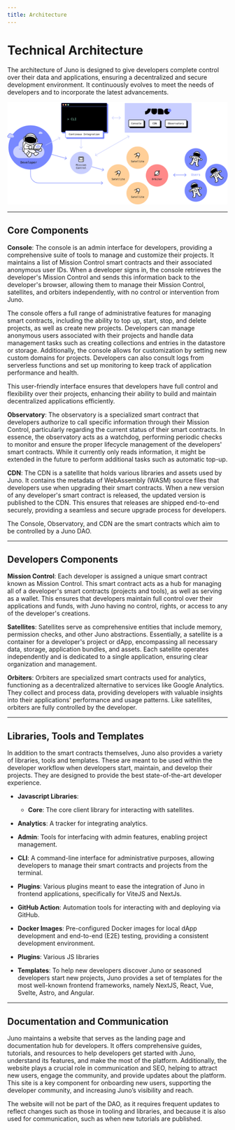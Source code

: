 ```yaml
---
title: Architecture
---
```


# Technical Architecture

The architecture of Juno is designed to give developers complete control over their data and applications, ensuring a decentralized and secure development environment. It continuously evolves to meet the needs of developers and to incorporate the latest advancements.

![A schema representing Juno architecture and control flow providing developer full control](../img/architecture.png)

---

## Core Components

**Console**: The console is an admin interface for developers, providing a comprehensive suite of tools to manage and customize their projects. It maintains a list of Mission Control smart contracts and their associated anonymous user IDs. When a developer signs in, the console retrieves the developer's Mission Control and sends this information back to the developer's browser, allowing them to manage their Mission Control, satellites, and orbiters independently, with no control or intervention from Juno.

The console offers a full range of administrative features for managing smart contracts, including the ability to top up, start, stop, and delete projects, as well as create new projects. Developers can manage anonymous users associated with their projects and handle data management tasks such as creating collections and entries in the datastore or storage. Additionally, the console allows for customization by setting new custom domains for projects. Developers can also consult logs from serverless functions and set up monitoring to keep track of application performance and health.

This user-friendly interface ensures that developers have full control and flexibility over their projects, enhancing their ability to build and maintain decentralized applications efficiently.

**Observatory**: The observatory is a specialized smart contract that developers authorize to call specific information through their Mission Control, particularly regarding the current status of their smart contracts. In essence, the observatory acts as a watchdog, performing periodic checks to monitor and ensure the proper lifecycle management of the developers' smart contracts. While it currently only reads information, it might be extended in the future to perform additional tasks such as automatic top-up.

**CDN**: The CDN is a satellite that holds various libraries and assets used by Juno. It contains the metadata of WebAssembly (WASM) source files that developers use when upgrading their smart contracts. When a new version of any developer's smart contract is released, the updated version is published to the CDN. This ensures that releases are shipped end-to-end securely, providing a seamless and secure upgrade process for developers.

The Console, Observatory, and CDN are the smart contracts which aim to be controlled by a Juno DAO.

---

## Developers Components

**Mission Control**: Each developer is assigned a unique smart contract known as Mission Control. This smart contract acts as a hub for managing all of a developer's smart contracts (projects and tools), as well as serving as a wallet. This ensures that developers maintain full control over their applications and funds, with Juno having no control, rights, or access to any of the developer's creations.

**Satellites**: Satellites serve as comprehensive entities that include memory, permission checks, and other Juno abstractions. Essentially, a satellite is a container for a developer's project or dApp, encompassing all necessary data, storage, application bundles, and assets. Each satellite operates independently and is dedicated to a single application, ensuring clear organization and management.

**Orbiters**: Orbiters are specialized smart contracts used for analytics, functioning as a decentralized alternative to services like Google Analytics. They collect and process data, providing developers with valuable insights into their applications' performance and usage patterns. Like satellites, orbiters are fully controlled by the developer.

---

## Libraries, Tools and Templates

In addition to the smart contracts themselves, Juno also provides a variety of libraries, tools and templates. These are meant to be used within the developer workflow when developers start, maintain, and develop their projects. They are designed to provide the best state-of-the-art developer experience.

- **Javascript Libraries**:

  - **Core**: The core client library for interacting with satellites.

- **Analytics**: A tracker for integrating analytics.

- **Admin**: Tools for interfacing with admin features, enabling project management.

- **CLI**: A command-line interface for administrative purposes, allowing developers to manage their smart contracts and projects from the terminal.

- **Plugins**: Various plugins meant to ease the integration of Juno in frontend applications, specifically for ViteJS and NextJs.

- **GitHub Action**: Automation tools for interacting with and deploying via GitHub.

- **Docker Images**: Pre-configured Docker images for local dApp development and end-to-end (E2E) testing, providing a consistent development environment.

- **Plugins**: Various JS libraries

- **Templates**: To help new developers discover Juno or seasoned developers start new projects, Juno provides a set of templates for the most well-known frontend frameworks, namely NextJS, React, Vue, Svelte, Astro, and Angular.

---

## Documentation and Communication

Juno maintains a website that serves as the landing page and documentation hub for developers. It offers comprehensive guides, tutorials, and resources to help developers get started with Juno, understand its features, and make the most of the platform. Additionally, the website plays a crucial role in communication and SEO, helping to attract new users, engage the community, and provide updates about the platform. This site is a key component for onboarding new users, supporting the developer community, and increasing Juno’s visibility and reach.

The website will not be part of the DAO, as it requires frequent updates to reflect changes such as those in tooling and libraries, and because it is also used for communication, such as when new tutorials are published.
